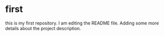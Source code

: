 # first
this is my first repository.
I am editing the README file. Adding some more details about the project description.
